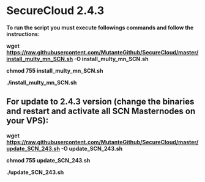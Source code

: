 # SecureCloud 2.4.3

<b>To run the script you must execute followings commands and follow the instructions:</bh>

wget https://raw.githubusercontent.com/MutanteGithub/SecureCloud/master/install_multy_mn_SCN.sh -O install_multy_mn_SCN.sh

chmod 755 install_multy_mn_SCN.sh

./install_multy_mn_SCN.sh

## For update to 2.4.3 version (change the binaries and restart and activate all SCN Masternodes on your VPS):

wget https://raw.githubusercontent.com/MutanteGithub/SecureCloud/master/update_SCN_243.sh -O update_SCN_243.sh

chmod 755 update_SCN_243.sh

./update_SCN_243.sh
